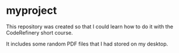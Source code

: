 # myproject
This repository was created so that I could learn how to do it with the CodeRefinery short course.

It includes some random PDF files that I had stored on my desktop. 
